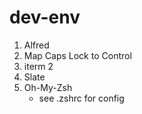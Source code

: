 # dev-env

1. Alfred
2. Map Caps Lock to Control
3. iterm 2
4. Slate
5. Oh-My-Zsh
    - see .zshrc for config
